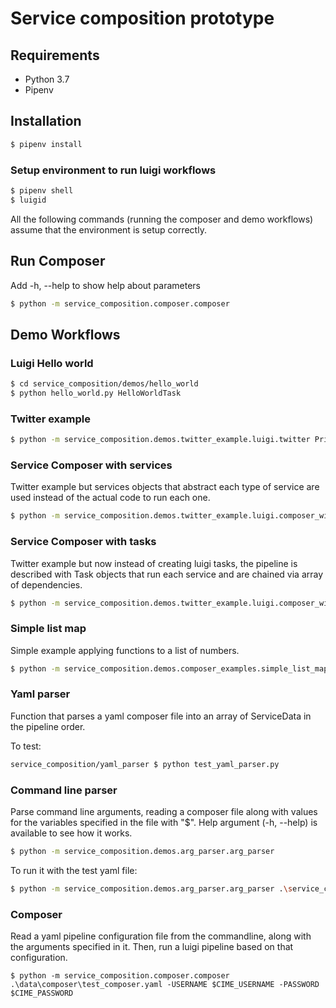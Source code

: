 # Service composition prototype

## Requirements
- Python 3.7
- Pipenv

## Installation

```bash
$ pipenv install
```

### Setup environment to run luigi workflows
```bash
$ pipenv shell
$ luigid
```
All the following commands (running the composer and demo workflows) assume that the environment is setup correctly.

## Run Composer
Add -h, --help to show help about parameters

```bash
$ python -m service_composition.composer.composer
```

## Demo Workflows
### Luigi Hello world
```bash
$ cd service_composition/demos/hello_world
$ python hello_world.py HelloWorldTask
```

### Twitter example
```bash
$ python -m service_composition.demos.twitter_example.luigi.twitter PrintCrawled --Geolocate-user=$CIME_USERNAME --Geolocate-password=$CIME_PASSWORD
```

### Service Composer with services
Twitter example but services objects that abstract each type of service are used instead of the actual code to run each one.

```bash
$ python -m service_composition.demos.twitter_example.luigi.composer_with_services PrintCrawled --Geolocate-user=$CIME_USERNAME --Geolocate-password=$CIME_PASSWORD
```

### Service Composer with tasks
Twitter example but now instead of creating luigi tasks, the pipeline is described with Task objects that run each service and are chained via array of dependencies.

```bash
$ python -m service_composition.demos.twitter_example.luigi.composer_with_tasks $CIME_USERNAME $CIME_PASSWORD
```

### Simple list map
Simple example applying functions to a list of numbers.

```bash
$ python -m service_composition.demos.composer_examples.simple_list_map
```

### Yaml parser
Function that parses a yaml composer file into an array of ServiceData in the pipeline order.

To test:
```bash
service_composition/yaml_parser $ python test_yaml_parser.py
```

### Command line parser 
Parse command line arguments, reading a composer file along with values for the variables specified in the file with "$".
Help argument (-h, --help) is available to see how it works.

```bash
$ python -m service_composition.demos.arg_parser.arg_parser
```

To run it with the test yaml file:
```bash
$ python -m service_composition.demos.arg_parser.arg_parser .\service_composition\yaml_parser\test_composer.yaml
```

### Composer
Read a yaml pipeline configuration file from the commandline, along with the arguments specified in it.
Then, run a luigi pipeline based on that configuration.

```
$ python -m service_composition.composer.composer .\data\composer\test_composer.yaml -USERNAME $CIME_USERNAME -PASSWORD $CIME_PASSWORD
```

